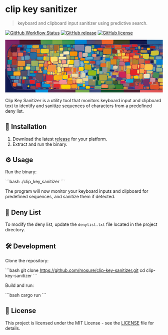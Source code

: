# clip key sanitizer
> keyboard and clipboard input sanitizer using predictive search.

[![GitHub Workflow Status](https://img.shields.io/github/workflow/status/mosure/clip-key-sanitizer/Rust)](https://github.com/mosure/clip-key-sanitizer/actions)
[![GitHub release](https://img.shields.io/github/release/mosure/clip-key-sanitizer.svg)](https://GitHub.com/mosure/clip-key-sanitizer/releases/)
[![GitHub license](https://img.shields.io/github/license/mosure/clip-key-sanitizer.svg)](https://github.com/mosure/clip-key-sanitizer/blob/master/LICENSE)

![Clip Key Sanitizer Banner](./docs/banner.png)

Clip Key Sanitizer is a utility tool that monitors keyboard input and clipboard text to identify and sanitize sequences of characters from a predefined deny list.

## 🚀 Installation

1. Download the latest [release](https://github.com/mosure/clip-key-sanitizer/releases) for your platform.
2. Extract and run the binary.

## ⚙️ Usage

Run the binary:

\```bash
./clip_key_sanitizer
\```

The program will now monitor your keyboard inputs and clipboard for predefined sequences, and sanitize them if detected.

## 📜 Deny List

To modify the deny list, update the `denylist.txt` file located in the project directory.

## 🛠️ Development

Clone the repository:

\```bash
git clone https://github.com/mosure/clip-key-sanitizer.git
cd clip-key-sanitizer
\```

Build and run:

\```bash
cargo run
\```


## 📜 License

This project is licensed under the MIT License - see the [LICENSE](LICENSE) file for details.

